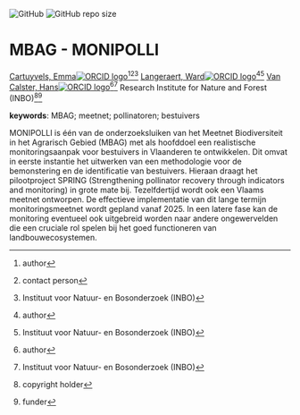 <!-- badges: start -->
![GitHub](https://img.shields.io/github/license/inbo/mbag-monipolli)
![GitHub repo size](https://img.shields.io/github/repo-size/inbo/mbag-monipolli)
<!-- badges: end -->

# MBAG - MONIPOLLI

[Cartuyvels, Emma![ORCID logo](https://info.orcid.org/wp-content/uploads/2019/11/orcid_16x16.png)](https://orcid.org/0000-0001-7856-6360)[^aut][^cre][^inbo.be]
[Langeraert, Ward![ORCID logo](https://info.orcid.org/wp-content/uploads/2019/11/orcid_16x16.png)](https://orcid.org/0000-0002-5900-8109)[^aut][^inbo.be]
[Van Calster, Hans![ORCID logo](https://info.orcid.org/wp-content/uploads/2019/11/orcid_16x16.png)](https://orcid.org/0000-0001-8595-8426)[^aut][^inbo.be]
Research Institute for Nature and Forest (INBO)[^cph][^fnd]

[^cph]: copyright holder
[^fnd]: funder
[^aut]: author
[^cre]: contact person
[^inbo.be]: Instituut voor Natuur- en Bosonderzoek (INBO)

**keywords**: MBAG; meetnet; pollinatoren; bestuivers

<!-- community: inbo -->

<!-- description: start -->
MONIPOLLI is één van de onderzoeksluiken van het Meetnet Biodiversiteit in het Agrarisch Gebied (MBAG) met als hoofddoel een realistische monitoringsaanpak voor bestuivers in Vlaanderen te ontwikkelen. Dit omvat in eerste instantie het uitwerken van een methodologie voor de bemonstering en de identificatie van bestuivers. Hieraan draagt het pilootproject SPRING (Strengthening pollinator recovery through indicators and monitoring) in grote mate bij. Tezelfdertijd wordt ook een Vlaams meetnet ontworpen. De effectieve implementatie van dit lange termijn monitoringsmeetnet wordt gepland vanaf 2025.
In een latere fase kan de monitoring eventueel ook uitgebreid worden naar andere ongewervelden die een cruciale rol spelen bij het goed functioneren van landbouwecosystemen.
<!-- description: end -->
